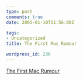 ```yaml
---
type: post
comments: true
date: 2005-01-10T11:56:00Z

tags:
- Uncategorized
title: The First Mac Rumour

wordpress_id: 236
---
```


[The First Mac Rumour](http://groups-beta.google.com/group/net.works/msg/5965f11c023dd4)
